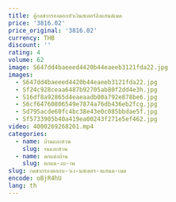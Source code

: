 ```yaml
---
title: ตู้กดชากรองดอกบัวเงินสเตอร์ลิงแฮนด์เมด
price: '3816.02'
price_original: '3816.02'
currency: THB
discount: ''
rating: 4
volume: 62
image: S647dd4baeeed4420b44eaeeb3121fda22.jpg
images:
  - S647dd4baeeed4420b44eaeeb3121fda22.jpg
  - Sf24c928ceaa6487b92705ab80f2dd4e3h.jpg
  - S16df8a92865d4eaeaadb00a792e878be6.jpg
  - S6cf64760806549e7874a76db436eb2fcg.jpg
  - Sd795acde60fc4bc38e43e0c085bbdae5f.jpg
  - Sf5733905b40a419ea00243f271e5ef462.jpg
video: 4000269268201.mp4
categories:
  - name: บ้านและสวน
    slug: านและสวน
  - name: ตกแต่งบ้าน
    slug: ตกแต-งบ-าน
slug: กดชากรองดอกบ-วเง-นสเตอร-งแฮนด-เมด
encode: oBjR4hU
lang: th
---
```

  